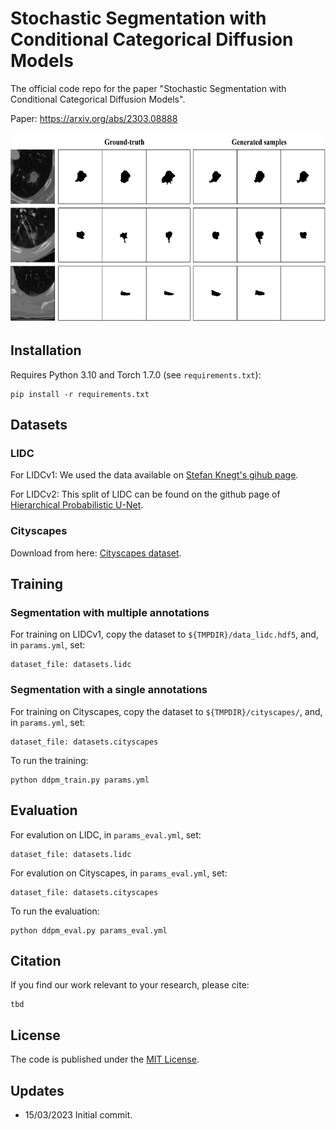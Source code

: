 # Stochastic Segmentation with Conditional Categorical Diffusion Models

The official code repo for the paper "Stochastic Segmentation with Conditional Categorical Diffusion Models".

Paper: https://arxiv.org/abs/2303.08888

<img src="assets/teaser.png" width="621" height="304" />


## Installation
Requires Python 3.10 and Torch 1.7.0 (see `requirements.txt`):
```
pip install -r requirements.txt
```

## Datasets
### LIDC
For LIDCv1: We used the data available on [Stefan Knegt's gihub page](https://github.com/stefanknegt/Probabilistic-Unet-Pytorch).

For LIDCv2:  This split of LIDC can be found on the github page of [Hierarchical Probabilistic U-Net](https://github.com/deepmind/deepmind-research/tree/master/hierarchical_probabilistic_unet).

### Cityscapes
Download from here: [Cityscapes dataset](https://www.cityscapes-dataset.com/).

## Training
### Segmentation with multiple annotations
For training on LIDCv1, copy the dataset to `${TMPDIR}/data_lidc.hdf5`, and, in `params.yml`, set:
```
dataset_file: datasets.lidc
```

### Segmentation with a single annotations
For training on Cityscapes, copy the dataset to `${TMPDIR}/cityscapes/`, and, in `params.yml`, set:
```
dataset_file: datasets.cityscapes
```

To run the training:
```
python ddpm_train.py params.yml
```

## Evaluation
For evalution on LIDC, in `params_eval.yml`, set:
```
dataset_file: datasets.lidc
```
For evalution on Cityscapes, in `params_eval.yml`, set:
```
dataset_file: datasets.cityscapes
```
To run the evaluation:
```
python ddpm_eval.py params_eval.yml
```

## Citation
If you find our work relevant to your research, please cite:
```
tbd
```

## License
The code is published under the [MIT License](LICENSE).

## Updates
- 15/03/2023 Initial commit.
